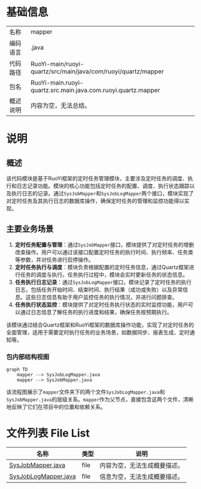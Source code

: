 # 基础信息

|      |      |
|------|------|
| 名称 | mapper |
| 编码语言 | .java |
| 代码路径 | RuoYi-main/ruoyi-quartz/src/main/java/com/ruoyi/quartz/mapper |
| 包名 | RuoYi-main.ruoyi-quartz.src.main.java.com.ruoyi.quartz.mapper |
| 概述说明 | 内容为空，无法总结。 |

# 说明

## 概述
该代码模块是基于RuoYi框架的定时任务管理模块，主要涉及定时任务的调度、执行和日志记录功能。模块的核心功能包括定时任务的配置、调度、执行状态跟踪以及执行日志的记录。通过`SysJobMapper`和`SysJobLogMapper`两个接口，模块实现了对定时任务及其执行日志的数据库操作，确保定时任务的管理和监控功能得以实现。

## 主要业务场景
1. **定时任务配置与管理**：通过`SysJobMapper`接口，模块提供了对定时任务的增删改查操作。用户可以通过该接口配置定时任务的执行时间、执行频率、任务类等参数，并对任务进行启停操作。
2. **定时任务执行与调度**：模块负责根据配置的定时任务信息，通过Quartz框架进行任务的调度与执行。任务执行过程中，模块会实时更新任务的状态信息。
3. **任务执行日志记录**：通过`SysJobLogMapper`接口，模块记录了定时任务的执行日志，包括任务开始时间、结束时间、执行结果（成功或失败）以及异常信息。这些日志信息有助于用户监控任务的执行情况，并进行问题排查。
4. **任务执行状态监控**：模块提供了对定时任务执行状态的实时监控功能，用户可以通过日志信息了解任务的执行进度和结果，确保任务按预期执行。

该模块通过结合Quartz框架和RuoYi框架的数据库操作功能，实现了对定时任务的全面管理，适用于需要定时执行任务的业务场景，如数据同步、报表生成、定时通知等。


### 包内部结构视图

```mermaid
graph TD
    mapper --> SysJobLogMapper.java
    mapper --> SysJobMapper.java
```

该流程图展示了`mapper`文件夹下的两个文件`SysJobLogMapper.java`和`SysJobMapper.java`的层级关系。`mapper`作为父节点，直接包含这两个文件，清晰地反映了它们在项目中的位置和依赖关系。

# 文件列表 File List

| 名称   | 类型  | 说明 |
|-------|------|-------------|
| [SysJobMapper.java](SysJobMapper.md) | file | 内容为空，无法生成概要描述。 |
| [SysJobLogMapper.java](SysJobLogMapper.md) | file | 信息为空，无法生成概要描述。 |


